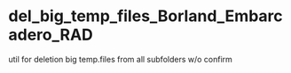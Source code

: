 # del_big_temp_files_Borland_Embarcadero_RAD

util for deletion big temp.files from all subfolders w/o confirm

